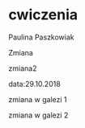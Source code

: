 # cwiczenia

Paulina Paszkowiak

Zmiana

zmiana2

data:29.10.2018

zmiana w galezi 1

zmiana w galezi 2